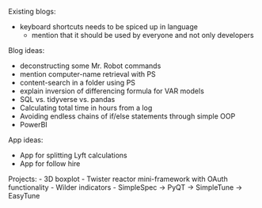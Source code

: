 ---
---

Existing blogs:
- keyboard shortcuts
    needs to be spiced up in language
    - mention that it should be used by everyone and not only developers

Blog ideas:
- deconstructing some Mr. Robot commands
- mention computer-name retrieval with PS
- content-search in a folder using PS
- explain inversion of differencing formula for VAR models
- SQL vs. tidyverse vs. pandas
- Calculating total time in hours from a log
- Avoiding endless chains of if/else statements through simple OOP
- PowerBI

App ideas:
- App for splitting Lyft calculations 
- App for follow hire

Projects:
    - 3D boxplot
    - Twister reactor mini-framework with OAuth functionality
    - Wilder indicators
    - SimpleSpec -> PyQT -> SimpleTune -> EasyTune